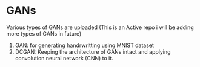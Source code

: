 # GANs

Various types of GANs are uploaded 
(This is an Active repo i will be adding more types of GANs in future)
1. GAN: for generating handrwritting using MNIST dataset
2. DCGAN: Keeping the architecture of GANs intact and applying convolution neural network (CNN) to it.
